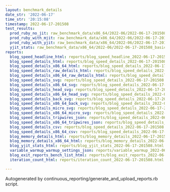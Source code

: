 ```yaml
---
layout: benchmark_details
date_str: '2022-06-17'
time_str: '20:15:08'
timestamp: 2022-06-17-201508
test_results:
  prod_ruby_no_jit: raw_benchmark_data/x86_64/2022-06/2022-06-17-201508_basic_benchmark_prod_ruby_no_jit.json
  prod_ruby_with_mjit: raw_benchmark_data/x86_64/2022-06/2022-06-17-201508_basic_benchmark_prod_ruby_with_mjit.json
  prod_ruby_with_yjit: raw_benchmark_data/x86_64/2022-06/2022-06-17-201508_basic_benchmark_prod_ruby_with_yjit.json
  yjit_stats: raw_benchmark_data/x86_64/2022-06/2022-06-17-201508_basic_benchmark_yjit_stats.json
reports:
  blog_speed_headline_html: reports/blog_speed_headline_2022-06-17-201508.html
  blog_speed_details_html: reports/blog_speed_details_2022-06-17-201508.html
  blog_speed_details_x86_64_html: reports/blog_speed_details_2022-06-17-201508.x86_64.html
  blog_speed_details_raw_details_html: reports/blog_speed_details_2022-06-17-201508.raw_details.html
  blog_speed_details_x86_64_raw_details_html: reports/blog_speed_details_2022-06-17-201508.x86_64.raw_details.html
  blog_speed_details_svg: reports/blog_speed_details_2022-06-17-201508.svg
  blog_speed_details_x86_64_svg: reports/blog_speed_details_2022-06-17-201508.x86_64.svg
  blog_speed_details_head_svg: reports/blog_speed_details_2022-06-17-201508.head.svg
  blog_speed_details_x86_64_head_svg: reports/blog_speed_details_2022-06-17-201508.x86_64.head.svg
  blog_speed_details_back_svg: reports/blog_speed_details_2022-06-17-201508.back.svg
  blog_speed_details_x86_64_back_svg: reports/blog_speed_details_2022-06-17-201508.x86_64.back.svg
  blog_speed_details_micro_svg: reports/blog_speed_details_2022-06-17-201508.micro.svg
  blog_speed_details_x86_64_micro_svg: reports/blog_speed_details_2022-06-17-201508.x86_64.micro.svg
  blog_speed_details_tripwires_json: reports/blog_speed_details_2022-06-17-201508.tripwires.json
  blog_speed_details_x86_64_tripwires_json: reports/blog_speed_details_2022-06-17-201508.x86_64.tripwires.json
  blog_speed_details_csv: reports/blog_speed_details_2022-06-17-201508.csv
  blog_speed_details_x86_64_csv: reports/blog_speed_details_2022-06-17-201508.x86_64.csv
  blog_memory_details_html: reports/blog_memory_details_2022-06-17-201508.html
  blog_memory_details_x86_64_html: reports/blog_memory_details_2022-06-17-201508.x86_64.html
  blog_yjit_stats_html: reports/blog_yjit_stats_2022-06-17-201508.html
  variable_warmup_warmup_settings_json: reports/variable_warmup_2022-06-17-201508.warmup_settings.json
  blog_exit_reports_bench_list_html: reports/blog_exit_reports_2022-06-17-201508.bench_list.html
  iteration_count_html: reports/iteration_count_2022-06-17-201508.html

---
```

Autogenerated by continuous_reporting/generate_and_upload_reports.rb script.
